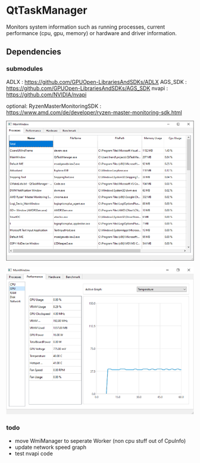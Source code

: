 # QtTaskManager

Monitors system information such as running processes, current performance (cpu, gpu, memory)
or hardware and driver information.

## Dependencies

### submodules
ADLX : https://github.com/GPUOpen-LibrariesAndSDKs/ADLX
AGS_SDK : https://github.com/GPUOpen-LibrariesAndSDKs/AGS_SDK
nvapi : https://github.com/NVIDIA/nvapi

optional:
RyzenMasterMonitoringSDK : https://www.amd.com/de/developer/ryzen-master-monitoring-sdk.html

![Screenshot](img/screenshot1.PNG)

![Screenshot](img/screenshot2.PNG)


### todo

- move WmiManager to seperate Worker (non cpu stuff out of CpuInfo)
- update network speed graph
- test nvapi code